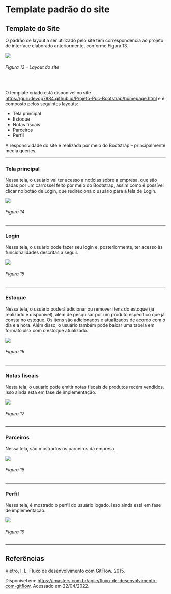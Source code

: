 # Template padrão do site

## Template do Site
O padrão de layout a ser utilizado pelo site tem correspondência ao projeto de interface elaborado anteriormente, conforme Figura 13.

<img src="img/Template-padrão-do-site/Template.jpeg">

###### Figura 13 – Layout do site
<br>

O template criado está disponível no site https://gurudevop7884.github.io/Projeto-Puc-Bootstrap/homepage.html e é composto pelos seguintes layouts: 

-	Tela principal
-	Estoque
-	Notas fiscais
-	Parceiros
-	Perfil

A responsividade do site é realizada por meio do Bootstrap – principalmente media queries.

---

### Tela principal

Nessa tela, o usuário vai ter acesso a notícias sobre a empresa, que são dadas por um carrossel feito por meio do Bootstrap, assim como é possível clicar no botão de Login, que redireciona o usuário para a tela de Login. 


<img src="img/Template-padrão-do-site/Tela-Principal.png">

###### Figura 14

---


### Login

Nessa tela, o usuário pode fazer seu login e, posteriormente, ter acesso às funcionalidades descritas a seguir.

<img src="img/Template-padrão-do-site/Login.png">

###### Figura 15

---

### Estoque

Nessa tela, o usuário poderá adicionar ou remover itens do estoque (já realizado e disponível), além de pesquisar por um produto específico que já consta no estoque. Os itens são adicionados e atualizados de acordo com o dia e a hora. Além disso, o usuário também pode baixar uma tabela em formato xlsx com o estoque atualizado. 

<img src="img/Template-padrão-do-site/Estoque.png">

###### Figura 16

---

### Notas fiscais

Nesta tela, o usuário pode emitir notas fiscais de produtos recém vendidos. Isso ainda está em fase de implementação. 

<img src="img/Template-padrão-do-site/Login.png">

###### Figura 17

---

### Parceiros

Nessa tela, são mostrados os parceiros da empresa.

<img src="img/Template-padrão-do-site/Parceiros.png">

###### Figura 18

---

### Perfil

Nessa tela, é mostrado o perfil do usuário logado. Isso ainda está em fase de implementação. 

<img src="img/Template-padrão-do-site/Perfil.png">

###### Figura 19

---

## Referências

Vietro, I. L. Fluxo de desenvolvimento com GitFlow. 2015. 

Disponível em: https://imasters.com.br/agile/fluxo-de-desenvolvimento-com-gitflow. Acessado em 22/04/2022.
